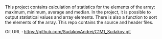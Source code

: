 This project contains calculation of statistics for the elements of the array: maximum, minimum, average and median. In the project, it is possible to output statistical values and array elements. There is also a function to sort the elements of the array. This repo contains the source and header files.

Git URL : https://github.com/SudakovAndrei/C1M1_Sudakov.git
